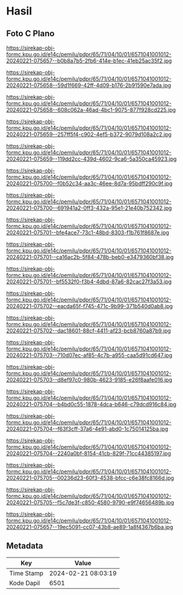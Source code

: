 # Hasil

## Foto C Plano

https://sirekap-obj-formc.kpu.go.id/e14c/pemilu/pdpr/65/71/04/10/01/6571041001012-20240221-075657--b0b8a7b5-2fb6-414e-b1ec-41eb25ac35f2.jpg

https://sirekap-obj-formc.kpu.go.id/e14c/pemilu/pdpr/65/71/04/10/01/6571041001012-20240221-075658--59d1f669-42ff-4d09-b176-2b91590e7ada.jpg

https://sirekap-obj-formc.kpu.go.id/e14c/pemilu/pdpr/65/71/04/10/01/6571041001012-20240221-075658--608c062a-46ad-4bc1-9075-877f928cd225.jpg

https://sirekap-obj-formc.kpu.go.id/e14c/pemilu/pdpr/65/71/04/10/01/6571041001012-20240221-075659--257ff5f4-c902-4ef5-b372-9079d108a2c2.jpg

https://sirekap-obj-formc.kpu.go.id/e14c/pemilu/pdpr/65/71/04/10/01/6571041001012-20240221-075659--119dd2cc-439d-4602-9ca6-5a350ca45923.jpg

https://sirekap-obj-formc.kpu.go.id/e14c/pemilu/pdpr/65/71/04/10/01/6571041001012-20240221-075700--f0b52c34-aa3c-46ee-8d7a-95bdff290c9f.jpg

https://sirekap-obj-formc.kpu.go.id/e14c/pemilu/pdpr/65/71/04/10/01/6571041001012-20240221-075700--691941a2-0ff3-432a-95e1-21e40b752342.jpg

https://sirekap-obj-formc.kpu.go.id/e14c/pemilu/pdpr/65/71/04/10/01/6571041001012-20240221-075701--bfe4ace7-73c1-48bd-8303-f1b761f8687e.jpg

https://sirekap-obj-formc.kpu.go.id/e14c/pemilu/pdpr/65/71/04/10/01/6571041001012-20240221-075701--ca16ac2b-5f84-478b-beb0-e3479360bf38.jpg

https://sirekap-obj-formc.kpu.go.id/e14c/pemilu/pdpr/65/71/04/10/01/6571041001012-20240221-075701--bf5532f0-f3b4-4dbd-87a6-82cac27f3a53.jpg

https://sirekap-obj-formc.kpu.go.id/e14c/pemilu/pdpr/65/71/04/10/01/6571041001012-20240221-075702--eacda65f-f745-471c-9b99-371b540d0ab8.jpg

https://sirekap-obj-formc.kpu.go.id/e14c/pemilu/pdpr/65/71/04/10/01/6571041001012-20240221-075702--dac18601-88cf-4411-af23-bcb8760a87b9.jpg

https://sirekap-obj-formc.kpu.go.id/e14c/pemilu/pdpr/65/71/04/10/01/6571041001012-20240221-075703--710d07ec-af85-4c7b-a955-caa5d91cd647.jpg

https://sirekap-obj-formc.kpu.go.id/e14c/pemilu/pdpr/65/71/04/10/01/6571041001012-20240221-075703--d8ef97c0-980b-4623-9185-e26f8aafe016.jpg

https://sirekap-obj-formc.kpu.go.id/e14c/pemilu/pdpr/65/71/04/10/01/6571041001012-20240221-075704--b4bd0c55-1878-4dca-b646-c79dcd916c84.jpg

https://sirekap-obj-formc.kpu.go.id/e14c/pemilu/pdpr/65/71/04/10/01/6571041001012-20240221-075704--f63f3cff-37a6-4e91-abd0-1c75014125ba.jpg

https://sirekap-obj-formc.kpu.go.id/e14c/pemilu/pdpr/65/71/04/10/01/6571041001012-20240221-075704--2240a0bf-8154-41cb-829f-71cc44385197.jpg

https://sirekap-obj-formc.kpu.go.id/e14c/pemilu/pdpr/65/71/04/10/01/6571041001012-20240221-075705--00236d23-60f3-4538-bfcc-c6e38fc8166d.jpg

https://sirekap-obj-formc.kpu.go.id/e14c/pemilu/pdpr/65/71/04/10/01/6571041001012-20240221-075705--f5c7de3f-c850-4580-9790-e9f74656489b.jpg

https://sirekap-obj-formc.kpu.go.id/e14c/pemilu/pdpr/65/71/04/10/01/6571041001012-20240221-075657--19ec5091-cc07-43b8-ae89-1a8f4367b6ba.jpg


## Metadata

| Key        | Value               |
| ---------- | ------------------- |
| Time Stamp | 2024-02-21 08:03:19 |
| Kode Dapil | 6501                |



